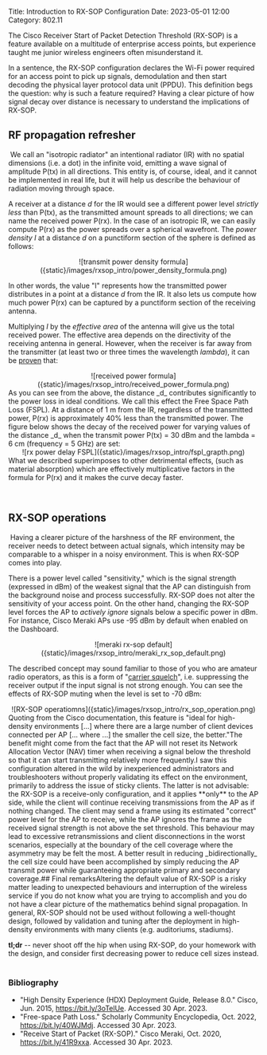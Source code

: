 Title: Introduction to RX-SOP Configuration 
Date: 2023-05-01 12:00
Category: 802.11

The Cisco Receiver Start of Packet Detection Threshold (RX-SOP) is 
a feature available on a multitude of enterprise access points, but experience 
taught me junior wireless engineers often misunderstand it.

In a sentence, the RX-SOP configuration declares the Wi-Fi power required for an 
access point to pick up signals, demodulation and then start decoding the 
physical layer protocol data unit (PPDU). 
This definition begs the question: why is such a feature required?
Having a clear picture of how signal decay 
over distance is necessary to understand the implications of RX-SOP.
​
## RF propagation refresher
​
We call an "isotropic radiator" an intentional radiator (IR) with no spatial 
dimensions (i.e. a dot) in the infinite void, emitting a wave
signal of amplitude P(tx) in all directions. This entity is, of course, ideal,
and it cannot be implemented in real life, but it will help us describe
the behaviour of radiation moving through space. 

<!-- The power emitted is maximum at the IR and equal to P(tx).  -->
A receiver at a distance _d_ for the IR would see a different power level 
_strictly less_ than P(tx), as the transmitted amount spreads 
to all directions; we can name the received power P(rx).
In the case of an isotropic IR, we can easily compute P(rx)
as the power spreads over a spherical wavefront.
The _power density I_ at a distance _d_ on a punctiform section of the sphere
is defined as follows:
​
<!-- I = \frac{P_{tx}}{2\pi d^{2}} -->
<center>
    ![transmit power density formula]({static}/images/rxsop_intro/power_density_formula.png)
</center>

In other words, the value "I" represents how the transmitted power distributes 
in a point at a distance _d_ from the IR. It also lets us compute how much power 
P(rx) can be captured by a punctiform section of the receiving antenna. 

Multiplying _I_ by the _effective area_ of the antenna will
give us the total received power. The effective area depends on the directivity 
of the receiving antenna in general. However, when the receiver is far away from 
the transmitter (at least two or three times the wavelength _lambda_), it can be 
[proven](https://bit.ly/40WJMdj) that:
​
<!-- P_{rx} = I A_{eff} = \frac{P_{tx}}{2\pi d^2}A_{eff} = 
    P_{tx} (\frac{\lambda}{2 \pi d})^2  = FSPL(d) * P_{tx}
-->
<center>
    ![received power formula]({static}/images/rxsop_intro/received_power_formula.png)
</center>
​
As you can see from the above, the distance _d_ contributes significantly to
the power loss in ideal conditions. We call this effect the Free 
Space Path Loss (FSPL). At a distance of 1 m from the IR, regardless of the
transmitted power, P(rx) is approximately 40%
less than the transmitted power. The figure below shows the decay of the 
received power for varying values of the distance _d_ when the transmit power 
P(tx) = 30 dBm and the lambda = 6 cm (frequency = 5 GHz) are set:

<center>
    ![rx power delay FSPL]({static}/images/rxsop_intro/fspl_grapth.png)
</center>
​
What we described superimposes to other detrimental effects, 
(such as material absorption) which are effectively multiplicative factors in 
the formula for P(rx) and it makes the curve decay faster.

​
## RX-SOP operations
​
Having a clearer picture of the harshness of the RF environment, the receiver 
needs to detect between actual signals, which intensity may be comparable to a 
whisper in a noisy environment. This is when RX-SOP comes into play.

There is a power level called "sensitivity," which is the signal strength 
(expressed in dBm) of the weakest signal that the AP can distinguish from 
the background noise and process successfully.
RX-SOP does not alter the sensitivity of your access point. On the other hand, 
changing the RX-SOP level forces the AP to _actively ignore_ signals below a 
specific power in dBm. For instance, Cisco Meraki APs use -95 dBm by default when
enabled on the Dashboard.

<center>
![meraki rx-sop default]({static}/images/rxsop_intro/meraki_rx_sop_default.png)
</center>


The described concept may sound familiar to those of you who are amateur radio
operators, as this is a form of 
"[carrier squelch](https://en.wikipedia.org/wiki/Squelch)", 
i.e. suppressing the receiver output if the input signal is not strong enough. 
You can see the effects of RX-SOP muting when the level is set to -70 dBm:
​
<!-- SEQUENCE DIAGRAM
    @startuml
    Client -[#green]> AP: frame received at -60 dBm (> -70 dBm)
    AP -[#green]> AP: PROCESSED
    Client -[#green]> AP: signal -50 dBm (> -70 dBm)
    AP -[#green]> AP: PROCESSED
    Client -[#red]> AP: signal -75 dBm (< -70 dBm)
    Client -[#red]> AP: signal -71 dBm (< -70 dBm)
    Client -[#red]> AP: signal -80 dBm (< -70 dBm)
    @enduml
-->

<center>
    ![RX-SOP operatiomns]({static}/images/rxsop_intro/rx_sop_operation.png)
</center>
​
Quoting from the Cisco documentation, this feature is "ideal for high-density environments [...]
where there are a large number of client devices connected per AP [... where
...] the smaller the cell size, the better."
​
The benefit might come from the fact that the AP will not reset its 
Network Allocation Vector (NAV) timer when receiving a signal below the 
threshold so that it can start transmitting relatively more frequently.
​
I saw this configuration altered in the wild by inexperienced administrators and 
troubleshooters without properly validating its effect on the environment,
primarily to address the issue of sticky clients. The latter is not advisable:
the RX-SOP is a receive-only configuration, and it applies **only** to the AP
side, while the client will continue receiving transmissions from the AP
as if nothing changed. The client may send a frame using its estimated 
"correct" power level for the AP to receive, while the AP ignores
the frame as the received signal strength is not above the set threshold. This
behaviour may lead to excessive retransmissions and client disconnections in
the worst scenarios, especially at the boundary of the cell coverage where the
asymmetry may be felt the most.
A better result in reducing _bidirectionally_ the cell size
could have been accomplished by simply reducing the AP transmit power while 
guaranteeing appropriate primary and secondary coverage.
​
## Final remarks
​
Altering the default value of RX-SOP is a risky matter leading to unexpected 
behaviours and interruption of the wireless service if you do not know what
you are trying to accomplish and you do not have a clear picture of the 
mathematics behind signal propagation. 
In general, RX-SOP should not be used without following a well-thought design, 
followed by validation and tuning after the deployment in high-density 
environments with many clients (e.g. auditoriums, stadiums). 

**tl;dr** -- never shoot off the hip when using RX-SOP, do your
homework with the design, and consider first decreasing power to reduce cell
sizes instead.
​
​
​
### Bibliography
- "High Density Experience (HDX) Deployment Guide, Release 8.0." Cisco, 
   Jun. 2015, https://bit.ly/3oTelUe. Accessed 30 Apr. 2023.
- "Free-space Path Loss." Scholarly Community Encyclopedia, 
   Oct. 2022, https://bit.ly/40WJMdj. Accessed 30 Apr. 2023.
- "Receive Start of Packet (RX-SOP)." Cisco Meraki, 
   Oct. 2020, https://bit.ly/41R9xxa. Accessed 30 Apr. 2023.

<!-- https://encyclopedia.pub/entry/31362#:~:text=The%20free%2Dspace%20path%20loss%20(FSPL)%20formula%20derives%20from,%CE%BB%204%20%CF%80%20d%20)%202 -->
<!-- https://www.cisco.com/c/en/us/td/docs/wireless/controller/technotes/8-0/hdx_final/b_hdx_dg_final/high_density_experience_features_added_in_release_8_0.html -->
<!--
https://documentation.meraki.com/MR/Radio_Settings/Receive_Start_of_Packet_(RX-SOP)
-->
​